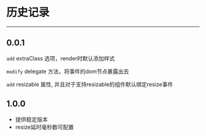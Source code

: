 # 历史记录

---


## 0.0.1

`add` extraClass 选项，render时默认添加样式

`modify` delegate 方法，将事件的dom节点暴露出去

`add` resizable 属性, 并且对于支持resizable的组件默认绑定resize事件

## 1.0.0

* 提供稳定版本
* resize延时毫秒数可配置

